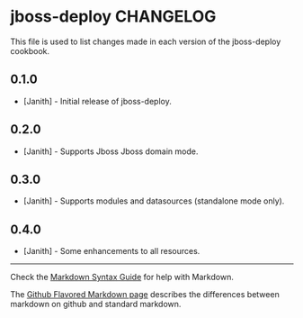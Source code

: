 # jboss-deploy CHANGELOG

This file is used to list changes made in each version of the jboss-deploy cookbook.

## 0.1.0
- [Janith] - Initial release of jboss-deploy.

## 0.2.0
- [Janith] - Supports Jboss Jboss domain mode.

## 0.3.0
- [Janith] - Supports modules and datasources (standalone mode only).

## 0.4.0
- [Janith] - Some enhancements to all resources.


- - -
Check the [Markdown Syntax Guide](http://daringfireball.net/projects/markdown/syntax) for help with Markdown.

The [Github Flavored Markdown page](http://github.github.com/github-flavored-markdown/) describes the differences between markdown on github and standard markdown.
